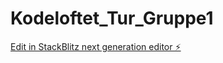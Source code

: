 # Kodeloftet_Tur_Gruppe1

[Edit in StackBlitz next generation editor ⚡️](https://stackblitz.com/~/github.com/Paddedgoddess/Kodeloftet_Tur_Gruppe1)